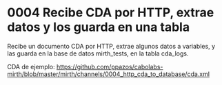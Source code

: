 # 0004 Recibe CDA por HTTP, extrae datos y los guarda en una tabla

Recibe un documento CDA por HTTP, extrae algunos datos a variables, y las guarda en la base de datos mirth_tests, en la tabla cda_logs.

CDA de ejemplo: https://github.com/ppazos/cabolabs-mirth/blob/master/mirth/channels/0004_http_cda_to_database/cda.xml